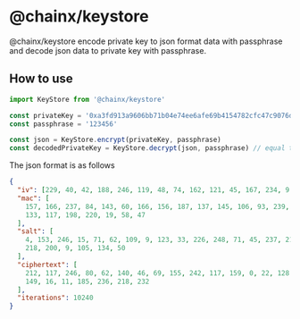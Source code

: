 @chainx/keystore
====

@chainx/keystore encode private key to json format data with passphrase and decode json data to private key 
with passphrase.

## How to use

```javascript
import KeyStore from '@chainx/keystore'

const privateKey = '0xa3fd913a9606bb71b04e74ee6afe69b4154782cfc47c9076d041c7a4ab11cf9e'
const passphrase = '123456'

const json = KeyStore.encrypt(privateKey, passphrase)
const decodedPrivateKey = KeyStore.decrypt(json, passphrase) // equal to privateKey
```

The json format is as follows

```json
{
  "iv": [229, 40, 42, 188, 246, 119, 48, 74, 162, 121, 45, 167, 234, 9, 157, 254],
  "mac": [
    157, 166, 237, 84, 143, 60, 166, 156, 187, 137, 145, 106, 93, 239, 47, 220, 164, 10, 92, 105, 54, 105, 106, 31, 247,
    133, 117, 198, 220, 19, 58, 47
  ],
  "salt": [
    4, 153, 246, 15, 71, 62, 109, 9, 123, 33, 226, 248, 71, 45, 237, 213, 3, 135, 117, 244, 64, 184, 222, 221, 4, 205,
    218, 200, 9, 105, 134, 50
  ],
  "ciphertext": [
    212, 117, 246, 80, 62, 140, 46, 69, 155, 242, 117, 159, 0, 22, 128, 238, 123, 141, 118, 192, 113, 4, 78, 251, 246,
    149, 16, 11, 185, 236, 218, 232
  ],
  "iterations": 10240
}
```
